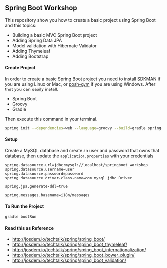 Spring Boot Workshop
----------------------------------------------

This repository show you how to create a basic project using Spring Boot and this topics:

* Building a basic MVC Spring Boot project
* Adding Spring Data JPA
* Model validation with Hibernate Validator
* Adding Thymeleaf
* Adding Bootstrap

#### Create Project

In order to create a basic Spring Boot project you need to install [SDKMAN](http://sdkman.io/) if you are using Linux or Mac, or [posh-gvm](https://github.com/flofreud/posh-gvm) if you are using Windows. After that you can easily install:

* Spring Boot
* Groovy
* Gradle

Then execute this command in your terminal.


```bash
spring init --dependencies=web --language=groovy --build=gradle spring-boot-workshop
```


#### Setup

Create a MySQL database and create an user and password that owns that database, then update the `application.properties` with your credentials

```properties
spring.datasource.url=jdbc:mysql://localhost/springboot_workshop
spring.datasource.username=user
spring.datasource.password=password
spring.datasource.driver-class-name=com.mysql.jdbc.Driver

spring.jpa.generate-ddl=true

spring.messages.basename=i18n/messages
```


#### To Run the Project

```bash
gradle bootRun
```

#### Read this as Reference

* http://josdem.io/techtalk/spring/spring_boot/
* http://josdem.io/techtalk/spring/spring_boot_thymeleaf/
* http://josdem.io/techtalk/spring/spring_boot_internationalization/
* http://josdem.io/techtalk/spring/spring_boot_bower_plugin/
* http://josdem.io/techtalk/spring/spring_boot_validation/
